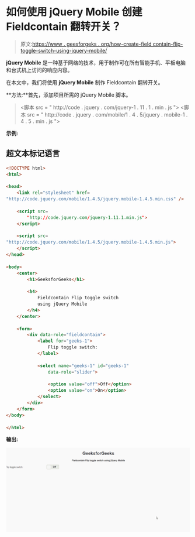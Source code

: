 # 如何使用 jQuery Mobile 创建 Fieldcontain 翻转开关？

> 原文:[https://www . geesforgeks . org/how-create-field contain-flip-toggle-switch-using-jquery-mobile/](https://www.geeksforgeeks.org/how-to-create-fieldcontain-flip-toggle-switch-using-jquery-mobile/)

**jQuery Mobile** 是一种基于网络的技术，用于制作可在所有智能手机、平板电脑和台式机上访问的响应内容。

在本文中，我们将使用 **jQuery Mobile** 制作 Fieldcontain 翻转开关。

**方法:**首先，添加项目所需的 jQuery Mobile 脚本。

> <link rel="”stylesheet”" href="”http://code.jquery.com/mobile/1.4.5/jquery.mobile-1.4.5.min.css”">
> <脚本 src = " http://code . jquery . com/jquery-1 . 11 . 1 . min . js "></脚本>
> <脚本 src = " http://code . jquery . com/mobile/1 . 4 . 5/jquery . mobile-1 . 4 . 5 . min . js "></脚本>

**示例:**

## 超文本标记语言

```html
<!DOCTYPE html>
<html>

<head>
    <link rel="stylesheet" href=
"http://code.jquery.com/mobile/1.4.5/jquery.mobile-1.4.5.min.css" />

    <script src=
        "http://code.jquery.com/jquery-1.11.1.min.js">
    </script>

    <script src=
"http://code.jquery.com/mobile/1.4.5/jquery.mobile-1.4.5.min.js">
    </script>
</head>

<body>
    <center>
        <h1>GeeksforGeeks</h1>

        <h4>
            Fieldcontain Flip toggle switch 
            using jQuery Mobile
        </h4>
    </center>

    <form>
        <div data-role="fieldcontain">
            <label for="geeks-1">
                Flip toggle switch:
            </label>

            <select name="geeks-1" id="geeks-1" 
                data-role="slider">

                <option value="off">Off</option>
                <option value="on">On</option>
            </select>
        </div>
    </form>
</body>

</html>
```

**输出:**

![](img/0fa393106575eb11a3d38da93001bd50.png)